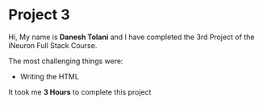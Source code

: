# Project 3

Hi, My name is **Danesh Tolani** and I have completed the 3rd Project of the iNeuron Full Stack Course.

The most challenging things were:

- Writing the HTML

It took me **3 Hours** to complete this project
